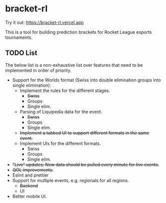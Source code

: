 # bracket-rl
Try it out: https://bracket-rl.vercel.app

This is a tool for building prediction brackets for Rocket League esports tournaments.

## TODO List
The below list is a non-exhaustive list over features that need to be implemented in order of priority.

* Support for the Worlds format (Swiss into double elimination groups into single elimination):
  - Implement the rules for the different stages.
    - ~~Swiss~~
    - Groups
    - Single elim.
  - Parsing of Liquipedia data for the event.
    - ~~Swiss~~
    - Groups
    - Single elim.
  - ~~Implement a tabbed UI to support different formats in the same event.~~
  - Implement UIs for the different formats.
    - Swiss
    - Groups
    - Single elim.
* ~~"Live" updates: New data should be pulled every minute for live events.~~
* ~~QOL improvements.~~
* Eslint and prettier
* Support for multiple events, e.g. regionals for all regions.
  - ~~Backend~~
  - UI
* Better mobile UI.
